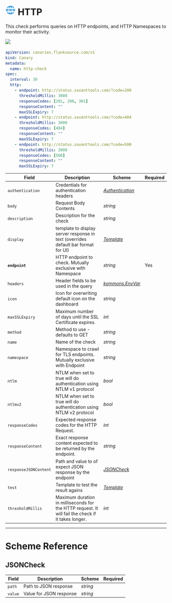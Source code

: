 # <img src='https://raw.githubusercontent.com/flanksource/flanksource-ui/main/src/icons/http.svg' style='height: 32px'/> HTTP

This check performs queries on HTTP endpoints, and HTTP Namespaces to monitor their activity.

![](/snippets/http.svg.png)

```yaml
apiVersion: canaries.flanksource.com/v1
kind: Canary
metadata:
  name: http-check
spec:
  interval: 30
  http:
    - endpoint: http://status.savanttools.com/?code=200
      thresholdMillis: 3000
      responseCodes: [201, 200, 301]
      responseContent: ""
      maxSSLExpiry: 7
    - endpoint: http://status.savanttools.com/?code=404
      thresholdMillis: 3000
      responseCodes: [404]
      responseContent: ""
      maxSSLExpiry: 7
    - endpoint: http://status.savanttools.com/?code=500
      thresholdMillis: 3000
      responseCodes: [500]
      responseContent: ""
      maxSSLExpiry: 7
```

| Field | Description | Scheme | Required |
| ----- | ----------- | ------ | -------- |
| `authentication` | Credentials for authentication headers | [*Authentication*](../concepts/authentication.md) |  |
| `body` | Request Body Contents | *string* |  |
| `description` | Description for the check | *string* |  |
| `display` | template to display server response in text (overrides default bar format for UI) | [*Template*](../concepts/templating.md) |  |
| **`endpoint`** | HTTP endpoint to check.  Mutually exclusive with Namespace | *string* | Yes |
| `headers` | Header fields to be used in the query | [*kommons.EnvVar*](https://pkg.go.dev/github.com/flanksource/kommons#EnvVar) |  |
| `icon` | Icon for overwriting default icon on the dashboard | *string* |  |
| `maxSSLExpiry` | Maximum number of days until the SSL Certificate expires. | *int* |  |
| `method` | Method to use - defaults to GET | *string* |  |
| `name` | Name of the check | *string* |  |
| `namespace` | Namespace to crawl for TLS endpoints.  Mutually exclusive with Endpoint | *string* |  |
| `ntlm` | NTLM when set to true will do authentication using NTLM v1 protocol | *bool* |  |
| `ntlmv2` | NTLM when set to true will do authentication using NTLM v2 protocol | *bool* |  |
| `responseCodes` | Expected response codes for the HTTP Request. | *int* |  |
| `responseContent` | Exact response content expected to be returned by the endpoint. | *string* |  |
| `responseJSONContent` | Path and value to of expect JSON response by the endpoint | [*JSONCheck*](#jsoncheck) |  |
| `test` | Template to test the result agains | [*Template*](../concepts/templating.md) |  |
| `thresholdMillis` | Maximum duration in milliseconds for the HTTP request. It will fail the check if it takes longer. | *int* |  |

---

# Scheme Reference

## JSONCheck

| Field | Description | Scheme | Required |
| ----- | ----------- | ------ | -------- |
| `path` | Path to JSON response | *string* |
| `value` | Value for JSON response | *string* |
